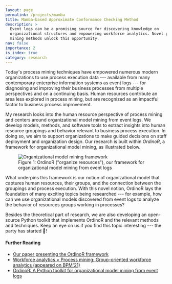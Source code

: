 ```yaml
---
layout: page
permalink: /projects/mamba
title: Mamba-based Approximate Conformance Checking Method
description: >
  Event logs can be a promising source for discovering knowledge on 
  organizational structures and empowering workforce analytics. Novel process 
  mining methods unlock this opportunity.
nav: false
importance: 2
is_index: true
category: research
---
```


Today's process mining techniques have empowered numerous modern
organizations to use process execution data --- available from many
contemporary enterprise information systems as event logs --- for
diagnosing and improving their business processes from multiple
perspectives and on a continuing basis.
Human resources contribute an area less explored in process mining, but
are recognized as an impactful factor to business process improvement.

My research looks into the human resource perspective of process mining
and centers around organizational model mining from event logs.
We develop models, methods, and software tools to extract insights into
human resource groupings and behavior relevant to business process
execution.
In doing so, we aim to support organizations to make guided decisions on
staff deployment and organization design.
Our research is built within *OrdinoR*, a
framework for organizational model mining, as illustrated below.

<div class="w-75 mx-auto d-block">
<figure class="figure">
  <img src="{{ '/assets/img/research-omm/framework.svg' | relative_url }}"
  class="figure-img img-fluid rounded" 
  alt="Organizational model mining framework">
  <figcaption class="figure-caption text-center">
    Figure 1: OrdinoR ("organize resources"), our framework for organizational model mining from event logs
  </figcaption>
</figure>
</div>

What underpins this framework is our notion of organizational model that
captures human resources, their groups, and the connection between the
groupings and process execution.
With this novel notion, OrdinoR lays the foundation of many exciting
topics being researched --- for example, how can we use organizational models 
discovered from event logs to analyze the behavior of resources groups working 
in processes?

Besides the theoretical part of research, we are also developing an
open-source Python toolkit that implements OrdinoR and the relevant methods and 
techniques. Keep an eye on us if you find this topic interesting --- the party 
has started 🥳!

<!--
<nav>
  <div class="nav nav-tabs nav-justified mb-3" role="tablist">
    <a class="nav-item nav-link active" id="tab-discovery" data-toggle="tab" href="#tabc-discovery" role="tab" aria-controls="tabc-discovery" aria-selected="true">
      Model Discovery
    </a>
    <a class="nav-item nav-link" id="tab-conformance" data-toggle="tab" href="#tabc-conformance" role="tab" aria-controls="tabc-conformance" aria-selected="false">
      Conformance Checking
    </a>
    <a class="nav-item nav-link" id="tab-analysis" data-toggle="tab" href="#tabc-analysis" role="tab" aria-controls="tabc-analysis" aria-selected="false">
      Model Analysis
    </a>
    <a class="nav-item nav-link" id="tab-enhancement" data-toggle="tab" href="#tabc-enhancement" role="tab" aria-controls="tabc-enhancement" aria-selected="false">
      Model Enhancement
    </a>
  </div>
</nav>

<div class="tab-content">
  <div class="tab-pane fade show active" id="tabc-discovery" role="tabpanel" aria-labelledby="tab-discovery">
    TODO: Gif of discovery
  </div>
  <div class="tab-pane fade" id="tabc-conformance" role="tabpanel" aria-labelledby="tab-conformance">
    TODO: Gif of conformance
  </div>
  <div class="tab-pane fade" id="tabc-analysis" role="tabpanel" aria-labelledby="tab-analysis">
    TODO: Gif of analysis
  </div>
  <div class="tab-pane fade" id="tabc-enhancement" role="tabpanel" aria-labelledby="tab-enhancement">
    TODO: Gif of enhancement
  </div>
</div>
-->

#### Further Reading

- [Our paper presenting the OrdinoR framework][frameworkpaper]
- [Workforce analytics &times; Process mining: Group-oriented workforce
  analytics (appeared on BPM'21)][forestpaper]
- [OrdinoR: A Python toolkit for organizational model mining from event logs][rtdwebsite]
  
[rtdwebsite]: https://royjy.me/to/ordinor
[frameworkpaper]: https://ordinor.readthedocs.io/en/latest/citing.html
[forestpaper]: /projects/omm/forest
